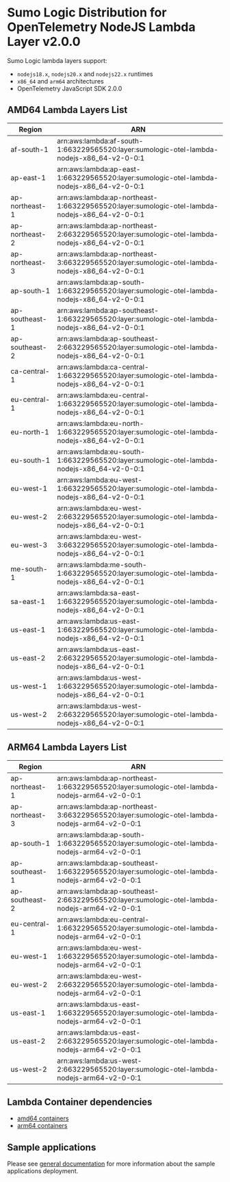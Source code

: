 # Sumo Logic Distribution for OpenTelemetry NodeJS Lambda Layer v2.0.0

Sumo Logic lambda layers support:

- `nodejs18.x`, `nodejs20.x` and `nodejs22.x` runtimes
- `x86_64` and `arm64` architectures
- OpenTelemetry JavaScript SDK 2.0.0

## AMD64 Lambda Layers List

| Region         | ARN                                                                                            |
|----------------|------------------------------------------------------------------------------------------------|
| af-south-1     | arn:aws:lambda:af-south-1:663229565520:layer:sumologic-otel-lambda-nodejs-x86_64-v2-0-0:1     |
| ap-east-1      | arn:aws:lambda:ap-east-1:663229565520:layer:sumologic-otel-lambda-nodejs-x86_64-v2-0-0:1      |
| ap-northeast-1 | arn:aws:lambda:ap-northeast-1:663229565520:layer:sumologic-otel-lambda-nodejs-x86_64-v2-0-0:1 |
| ap-northeast-2 | arn:aws:lambda:ap-northeast-2:663229565520:layer:sumologic-otel-lambda-nodejs-x86_64-v2-0-0:1 |
| ap-northeast-3 | arn:aws:lambda:ap-northeast-3:663229565520:layer:sumologic-otel-lambda-nodejs-x86_64-v2-0-0:1 |
| ap-south-1     | arn:aws:lambda:ap-south-1:663229565520:layer:sumologic-otel-lambda-nodejs-x86_64-v2-0-0:1     |
| ap-southeast-1 | arn:aws:lambda:ap-southeast-1:663229565520:layer:sumologic-otel-lambda-nodejs-x86_64-v2-0-0:1 |
| ap-southeast-2 | arn:aws:lambda:ap-southeast-2:663229565520:layer:sumologic-otel-lambda-nodejs-x86_64-v2-0-0:1 |
| ca-central-1   | arn:aws:lambda:ca-central-1:663229565520:layer:sumologic-otel-lambda-nodejs-x86_64-v2-0-0:1   |
| eu-central-1   | arn:aws:lambda:eu-central-1:663229565520:layer:sumologic-otel-lambda-nodejs-x86_64-v2-0-0:1   |
| eu-north-1     | arn:aws:lambda:eu-north-1:663229565520:layer:sumologic-otel-lambda-nodejs-x86_64-v2-0-0:1     |
| eu-south-1     | arn:aws:lambda:eu-south-1:663229565520:layer:sumologic-otel-lambda-nodejs-x86_64-v2-0-0:1     |
| eu-west-1      | arn:aws:lambda:eu-west-1:663229565520:layer:sumologic-otel-lambda-nodejs-x86_64-v2-0-0:1      |
| eu-west-2      | arn:aws:lambda:eu-west-2:663229565520:layer:sumologic-otel-lambda-nodejs-x86_64-v2-0-0:1      |
| eu-west-3      | arn:aws:lambda:eu-west-3:663229565520:layer:sumologic-otel-lambda-nodejs-x86_64-v2-0-0:1      |
| me-south-1     | arn:aws:lambda:me-south-1:663229565520:layer:sumologic-otel-lambda-nodejs-x86_64-v2-0-0:1     |
| sa-east-1      | arn:aws:lambda:sa-east-1:663229565520:layer:sumologic-otel-lambda-nodejs-x86_64-v2-0-0:1      |
| us-east-1      | arn:aws:lambda:us-east-1:663229565520:layer:sumologic-otel-lambda-nodejs-x86_64-v2-0-0:1      |
| us-east-2      | arn:aws:lambda:us-east-2:663229565520:layer:sumologic-otel-lambda-nodejs-x86_64-v2-0-0:1      |
| us-west-1      | arn:aws:lambda:us-west-1:663229565520:layer:sumologic-otel-lambda-nodejs-x86_64-v2-0-0:1      |
| us-west-2      | arn:aws:lambda:us-west-2:663229565520:layer:sumologic-otel-lambda-nodejs-x86_64-v2-0-0:1      |

## ARM64 Lambda Layers List

| Region         | ARN                                                                                           |
|----------------|-----------------------------------------------------------------------------------------------|
| ap-northeast-1 | arn:aws:lambda:ap-northeast-1:663229565520:layer:sumologic-otel-lambda-nodejs-arm64-v2-0-0:1 |
| ap-northeast-3 | arn:aws:lambda:ap-northeast-3:663229565520:layer:sumologic-otel-lambda-nodejs-arm64-v2-0-0:1 |
| ap-south-1     | arn:aws:lambda:ap-south-1:663229565520:layer:sumologic-otel-lambda-nodejs-arm64-v2-0-0:1     |
| ap-southeast-1 | arn:aws:lambda:ap-southeast-1:663229565520:layer:sumologic-otel-lambda-nodejs-arm64-v2-0-0:1 |
| ap-southeast-2 | arn:aws:lambda:ap-southeast-2:663229565520:layer:sumologic-otel-lambda-nodejs-arm64-v2-0-0:1 |
| eu-central-1   | arn:aws:lambda:eu-central-1:663229565520:layer:sumologic-otel-lambda-nodejs-arm64-v2-0-0:1   |
| eu-west-1      | arn:aws:lambda:eu-west-1:663229565520:layer:sumologic-otel-lambda-nodejs-arm64-v2-0-0:1      |
| eu-west-2      | arn:aws:lambda:eu-west-2:663229565520:layer:sumologic-otel-lambda-nodejs-arm64-v2-0-0:1      |
| us-east-1      | arn:aws:lambda:us-east-1:663229565520:layer:sumologic-otel-lambda-nodejs-arm64-v2-0-0:1      |
| us-east-2      | arn:aws:lambda:us-east-2:663229565520:layer:sumologic-otel-lambda-nodejs-arm64-v2-0-0:1      |
| us-west-2      | arn:aws:lambda:us-west-2:663229565520:layer:sumologic-otel-lambda-nodejs-arm64-v2-0-0:1      |

## Lambda Container dependencies

- [amd64 containers](https://github.com/SumoLogic/sumologic-otel-lambda/releases/download/nodejs-v2.0.0/opentelemetry-nodejs-amd64.zip)
- [arm64 containers](https://github.com/SumoLogic/sumologic-otel-lambda/releases/download/nodejs-v2.0.0/opentelemetry-nodejs-arm64.zip)

## Sample applications

Please see [general documentation](../docs/sample_applications.md) for more information about the sample applications deployment.
